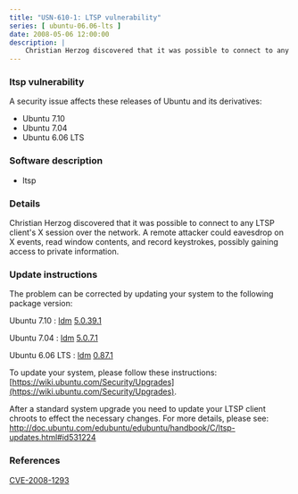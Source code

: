 ```yaml
---
title: "USN-610-1: LTSP vulnerability"
series: [ ubuntu-06.06-lts ]
date: 2008-05-06 12:00:00
description: |
    Christian Herzog discovered that it was possible to connect to any LTSP client&#39;s X session over the network.  A remote attacker could eavesdrop on X events, read window contents, and record keystrokes, possibly gaining access to private information. 
--- 
```

 
### ltsp vulnerability

A security issue affects these releases of Ubuntu and its derivatives:

* Ubuntu 7.10
* Ubuntu 7.04
* Ubuntu 6.06 LTS

### Software description

* ltsp 

### Details

Christian Herzog discovered that it was possible to connect to any LTSP client&#39;s X session over the network. A remote attacker could eavesdrop on X events, read window contents, and record keystrokes, possibly gaining access to private information. 

### Update instructions

The problem can be corrected by updating your system to the following package version:

Ubuntu 7.10
 : [ldm](https://launchpad.net/ubuntu/+source/ltsp) <span> [5.0.39.1](https://launchpad.net/ubuntu/+source/ltsp/5.0.39.1) </span> 

Ubuntu 7.04
 : [ldm](https://launchpad.net/ubuntu/+source/ltsp) <span> [5.0.7.1](https://launchpad.net/ubuntu/+source/ltsp/5.0.7.1) </span> 

Ubuntu 6.06 LTS
 : [ldm](https://launchpad.net/ubuntu/+source/ltsp) <span> [0.87.1](https://launchpad.net/ubuntu/+source/ltsp/0.87.1) </span> 

To update your system, please follow these instructions: [https://wiki.ubuntu.com/Security/Upgrades](https://wiki.ubuntu.com/Security/Upgrades).

After a standard system upgrade you need to update your LTSP client chroots to effect the necessary changes. For more details, please see: http://doc.ubuntu.com/edubuntu/edubuntu/handbook/C/ltsp-updates.html#id531224 

### References

 [CVE-2008-1293](http://people.ubuntu.com/~ubuntu-security/cve/CVE-2008-1293)
 

